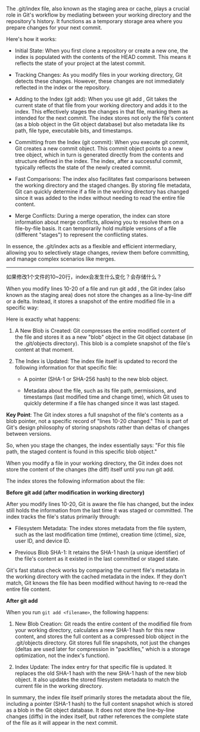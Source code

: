 The .git/index file, also known as the staging area or cache, plays a crucial role in Git's workflow by mediating between your working directory and the repository's history. It functions as a temporary storage area where you prepare changes for your next commit.

Here's how it works:

- Initial State: When you first clone a repository or create a new one, the index is populated with the contents of the HEAD commit. This means it reflects the state of your project at the latest commit.

- Tracking Changes: As you modify files in your working directory, Git detects these changes. However, these changes are not immediately reflected in the index or the repository.

- Adding to the Index (git add): When you use git add <file>, Git takes the current state of that file from your working directory and adds it to the index. This effectively stages the changes in that file, marking them as intended for the next commit. The index stores not only the file's content (as a blob object in the Git object database) but also metadata like its path, file type, executable bits, and timestamps.

- Committing from the Index (git commit): When you execute git commit, Git creates a new commit object. This commit object points to a new tree object, which in turn is generated directly from the contents and structure defined in the index. The index, after a successful commit, typically reflects the state of the newly created commit.

- Fast Comparisons: The index also facilitates fast comparisons between the working directory and the staged changes. By storing file metadata, Git can quickly determine if a file in the working directory has changed since it was added to the index without needing to read the entire file content.

- Merge Conflicts: During a merge operation, the index can store information about merge conflicts, allowing you to resolve them on a file-by-file basis. It can temporarily hold multiple versions of a file (different "stages") to represent the conflicting states.

In essence, the .git/index acts as a flexible and efficient intermediary, allowing you to selectively stage changes, review them before committing, and manage complex scenarios like merges.

----

如果修改1个文件的10~20行，index会发生什么变化？会存储什么？

When you modify lines 10-20 of a file and run git add <filename>, the Git index (also known as the staging area) does not store the changes as a line-by-line diff or a delta. Instead, it stores a snapshot of the entire modified file in a specific way:

Here is exactly what happens:

1. A New Blob is Created: Git compresses the entire modified content of the file and stores it as a new "blob" object in the Git object database (in the .git/objects directory). This blob is a complete snapshot of the file's content at that moment.

2. The Index is Updated: The index file itself is updated to record the following information for that specific file:

    - A pointer (SHA-1 or SHA-256 hash) to the new blob object.

    - Metadata about the file, such as its file path, permissions, and timestamps (last modified time and change time), which Git uses to quickly determine if a file has changed since it was last staged. 

**Key Point**: The Git index stores a full snapshot of the file's contents as a blob pointer, not a specific record of "lines 10-20 changed." This is part of Git's design philosophy of storing snapshots rather than deltas of changes between versions. 

So, when you stage the changes, the index essentially says: "For this file path, the staged content is found in this specific blob object."

When you modify a file in your working directory, the Git index does not store the content of the changes (the diff) itself until you run git add.

The index stores the following information about the file:

**Before git add (after modification in working directory)**

After you modify lines 10-20, Git is aware the file has changed, but the index still holds the information from the last time it was staged or committed. The index tracks the file's status primarily through:

- Filesystem Metadata: The index stores metadata from the file system, such as the last modification time (mtime), creation time (ctime), size, user ID, and device ID.

- Previous Blob SHA-1: It retains the SHA-1 hash (a unique identifier) of the file's content as it existed in the last committed or staged state. 

Git's fast status check works by comparing the current file's metadata in the working directory with the cached metadata in the index. If they don't match, Git knows the file has been modified without having to re-read the entire file content.

**After git add**

When you run `git add <filename>`, the following happens:

1. New Blob Creation: Git reads the entire content of the modified file from your working directory, calculates a new SHA-1 hash for this new content, and stores the full content as a compressed blob object in the .git/objects directory. Git stores full file snapshots, not just the changes (deltas are used later for compression in "packfiles," which is a storage optimization, not the index's function).

2. Index Update: The index entry for that specific file is updated. It replaces the old SHA-1 hash with the new SHA-1 hash of the new blob object. It also updates the stored filesystem metadata to match the current file in the working directory. 

In summary, the index file itself primarily stores the metadata about the file, including a pointer (SHA-1 hash) to the full content snapshot which is stored as a blob in the Git object database. It does not store the line-by-line changes (diffs) in the index itself, but rather references the complete state of the file as it will appear in the next commit.

